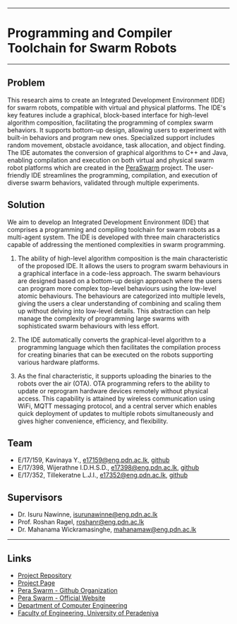 ___
# Programming and Compiler Toolchain for Swarm Robots
___

## Problem

This research aims to create an Integrated Development Environment (IDE) for swarm robots, compatible with virtual and physical platforms. The IDE's key features include a graphical, block-based interface for high-level algorithm composition, facilitating the programming of complex swarm behaviors. It supports bottom-up design, allowing users to experiment with built-in behaviors and program new ones. Specialized support includes random movement, obstacle avoidance, task allocation, and object finding. The IDE automates the conversion of graphical algorithms to C++ and Java, enabling compilation and execution on both virtual and physical swarm robot platforms which are created in the [PeraSwarm](https://pera-swarm.ce.pdn.ac.lk/) project. The user-friendly IDE streamlines the programming, compilation, and execution of diverse swarm behaviors, validated through multiple experiments.

## Solution

We aim to develop an Integrated Development Environment (IDE) that comprises a programming and compiling toolchain for swarm robots as a multi-agent system. The IDE is developed with three main characteristics capable of addressing the mentioned complexities in swarm programming. 

1. The ability of high-level algorithm composition is the main characteristic of the proposed IDE. It allows the users to program swarm behaviours in a graphical interface in a code-less approach. The swarm behaviours are designed based on a bottom-up design approach where the users can program more complex top-level behaviours using the low-level atomic behaviours. The behaviours are categorized into multiple levels, giving the users a clear understanding of combining and scaling them up without delving into low-level details. This abstraction can help manage the complexity of programming large swarms with sophisticated swarm behaviours with less effort. 

2. The IDE automatically converts the graphical-level algorithm to a programming language which then facilitates the compilation process for creating binaries that can be executed on the robots supporting various hardware platforms. 

3. As the final characteristic, it supports uploading the binaries to the robots over the air (OTA). OTA programming refers to the ability to update or reprogram hardware devices remotely without physical access. This capability is attained by wireless communication using WiFi, MQTT messaging protocol, and a central server which enables quick deployment of updates to multiple robots simultaneously and gives higher convenience, efficiency, and flexibility.

## Team

* E/17/159, Kavinaya Y., e17159@eng.pdn.ac.lk, [github]()
* E/17/398, Wijerathne I.D.H.S.D., e17398@eng.pdn.ac.lk, [github]()
* E/17/352, Tillekeratne L.J.I., e17352@eng.pdn.ac.lk, [github](https://github.com/IsaraTillekeratne)
  
## Supervisors

* Dr. Isuru Nawinne, isurunawinne@eng.pdn.ac.lk
* Prof. Roshan Ragel, roshanr@eng.pdn.ac.lk
* Dr. Mahanama Wickramasinghe, mahanamaw@eng.pdn.ac.lk
___

## Links

* [Project Repository](https://github.com/cepdnaclk/e17-4yp-develop-a-programming-and-compiler-toolchain-for-multi-agent-systems)
* [Project Page](https://cepdnaclk.github.io/e17-4yp-develop-a-programming-and-compiler-toolchain-for-multi-agent-systems/)
* [Pera Swarm - Github Organization](https://github.com/pera-swarm)
* [Pera Swarm - Official Website](https://pera-swarm.ce.pdn.ac.lk/)
* [Department of Computer Engineering](http://www.ce.pdn.ac.lk/)
* [Faculty of Engineering, University of Peradeniya](https://eng.pdn.ac.lk/) 





